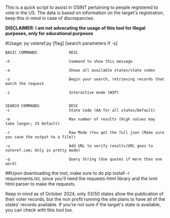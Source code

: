 This is a quick script to assist in OSINT pertaining to people registered to vote in the US.
The data is based on information on the target's registration, keep this in mind in case of discrepancies.


**DISCLAIMER: I am not advocating the usage of this tool for illegal purposes, only for educational purposes**


#Usage: 
py voteref.py [flag] [search parameters if -s]


```
BASIC COMMANDS              DESC

-h                          Command to show this message

-a                          Shows all available states/state codes

-s                          Begin your search, retrieving records that match the request

-i                          Interactive mode (WIP)


SEARCH COMMANDS             DESC
-c                          State Code (AA for all states/Default)

-m                          Max number of results (High values may take longer; 25 Default)

-r                          Raw Mode (You get the full json (Make sure you save the output to a file))

-u                          Add URL to verify results(URL goes to voteref.com; Only in pretty mode)

-q                          Query String (Use quotes if more than one word)
```


##Upon downloading the tool, make sure to do pip install -r requirements.txt, since you'll need the requests-html library and the lxml html parser to make the requests.


Keep in mind as of October 2024, only 33/50 states allow the publication of their voter records, but the non profit running the site plans to have all of the states' records available. If you're not sure if the target's state is available, you can check with this tool too.
